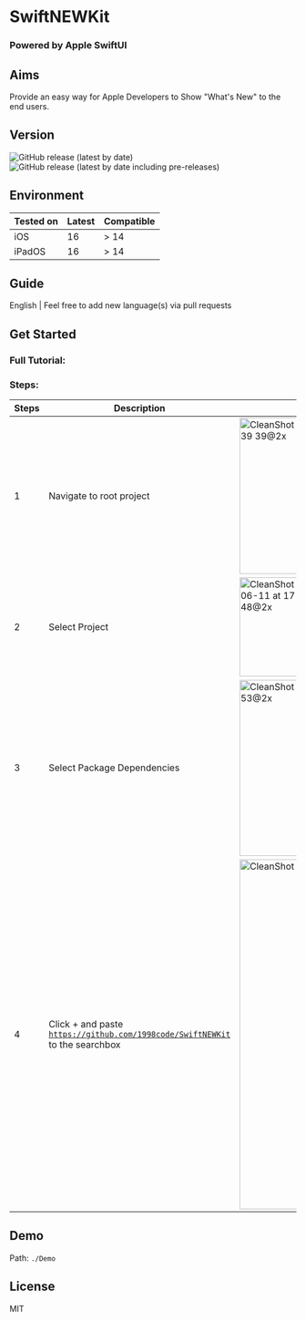 # SwiftNEWKit
### Powered by Apple SwiftUI

## Aims
Provide an easy way for Apple Developers to Show "What's New" to the end users.

## Version
![GitHub release (latest by date)](https://img.shields.io/github/v/release/1998code/SwiftNEWKit?color=g&label=STABLE&style=for-the-badge)
![GitHub release (latest by date including pre-releases)](https://img.shields.io/github/v/release/1998code/SwiftNEWKit?color=green&include_prereleases&label=BETA&style=for-the-badge)

## Environment

Tested on | Latest | Compatible
--------- | ------ | ----------
iOS       | 16     | > 14
iPadOS    | 16     | > 14

## Guide
English | Feel free to add new language(s) via pull requests

## Get Started
### Full Tutorial: 

### Steps:
Steps | Description | Screenshot
------| ----------- | ----------
1 | Navigate to root project | <img width="274" alt="CleanShot 2022-06-11 at 17 39 39@2x" src="https://user-images.githubusercontent.com/54872601/173182521-27481cf2-c9bf-4f87-95cc-76f5d1c05094.png">
2 | Select Project | <img width="174" alt="CleanShot 2022-06-11 at 17 39 48@2x" src="https://user-images.githubusercontent.com/54872601/173182523-6a24c67a-8f27-4ef7-a3f4-ea63cfd8436f.png">
3 | Select Package Dependencies | <img width="309" alt="CleanShot 2022-06-11 at 17 39 53@2x" src="https://user-images.githubusercontent.com/54872601/173182526-e5660b7f-c50c-4173-81f5-83c10c514659.png">
4 | Click + and paste <code>https://github.com/1998code/SwiftNEWKit</code> to the searchbox | <img width="614" alt="CleanShot 2022-06-11 at 17 39 32@2x" src="https://user-images.githubusercontent.com/54872601/173182527-2a151198-7ac0-4735-8257-11580ada3d5e.png">

## Demo
Path: <code>./Demo</code>

## License
MIT
